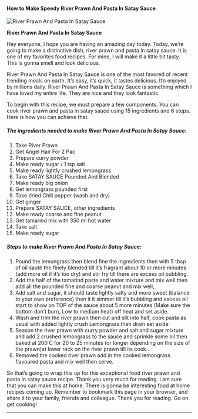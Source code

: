             

#### How to Make Speedy River Prawn And Pasta In Satay Sauce

![River Prawn And Pasta In Satay Sauce](https://img-global.cpcdn.com/recipes/0f26934705462e50/751x532cq70/river-prawn-and-pasta-in-satay-sauce-recipe-main-photo.jpg)

**River Prawn And Pasta In Satay Sauce**

Hey everyone, I hope you are having an amazing day today. Today, we’re going to make a distinctive dish, river prawn and pasta in satay sauce. It is one of my favorites food recipes. For mine, I will make it a little bit tasty. This is gonna smell and look delicious.

River Prawn And Pasta In Satay Sauce is one of the most favored of recent trending meals on earth. It’s easy, it’s quick, it tastes delicious. It’s enjoyed by millions daily. River Prawn And Pasta In Satay Sauce is something which I have loved my entire life. They are nice and they look fantastic.

To begin with this recipe, we must prepare a few components. You can cook river prawn and pasta in satay sauce using 15 ingredients and 6 steps. Here is how you can achieve that.

##### The ingredients needed to make River Prawn And Pasta In Satay Sauce:

1.  Take River Prawn
2.  Get Angel Hair For 2 Pac
3.  Prepare curry powder
4.  Make ready sugar / 1 tsp salt
5.  Make ready lightly crushed lemongrass
6.  Take SATAY SAUCE Pounded And Blended
7.  Make ready big onion
8.  Get lemongrass pounded first
9.  Take dried Chili pepper (wash and dry)
10.  Get ginger
11.  Prepare SATAY SAUCE, other ingredients
12.  Make ready coarse and fine peanut
13.  Get tamarind mix with 350 ml hot water
14.  Take salt
15.  Make ready sugar

##### Steps to make River Prawn And Pasta In Satay Sauce:

1.  Pound the lemongrass then blend fine the ingredients then with 5 tbsp of oil sauté the finely blended till it’s fragrant about 10 or more minutes (add more oil if it’s too dry) and stir fry till there are excess oil bubbling.
2.  Add the half of the tamarind paste and water mixture and mix well then add all the pounded fine and coarse peanut and mix well,
3.  Add salt and sugar, it should taste lightly salty and more sweet (balance to your own preference) then it it simmer till it’s bubbling and excess oil start to show on TOP of the sauce about 5 more minutes (Make sure the bottom don’t burn, Low to medium heat) off heat and set aside.
4.  Wash and trim the river prawn then cut and slit into half, cook pasta as usual with added lightly crush Lemongrass then drain set aside
5.  Season the river prawn with curry powder and salt and sugar mixture and add 2 crushed lemongrass to the sauce and sprinkle some oil then baked at 200 C for 20 to 25 minutes (or longer depending on the size of the prawn)at lower rack on the river prawn till its cook..
6.  Removed the cooked river prawn add in the cooked lemongrass flavoured pasta and mix well then serve.

So that’s going to wrap this up for this exceptional food river prawn and pasta in satay sauce recipe. Thank you very much for reading. I am sure that you can make this at home. There is gonna be interesting food at home recipes coming up. Remember to bookmark this page in your browser, and share it to your family, friends and colleague. Thank you for reading. Go on get cooking!

* * *